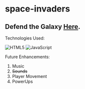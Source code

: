 # space-invaders

## Defend the Galaxy [Here](https://space-invaders-cm.netlify.app/ "Link To Space Invaders Game").

Technologies Used:

![HTML5](https://img.shields.io/badge/html5-%23E34F26.svg?style=for-the-badge&logo=html5&logoColor=white)
![JavaScript](https://img.shields.io/badge/javascript-%23323330.svg?style=for-the-badge&logo=javascript&logoColor=%23F7DF1E)

Future Enhancements:

1. Music
2. ~~Sounds~~
3. Player Movement
4. PowerUps
